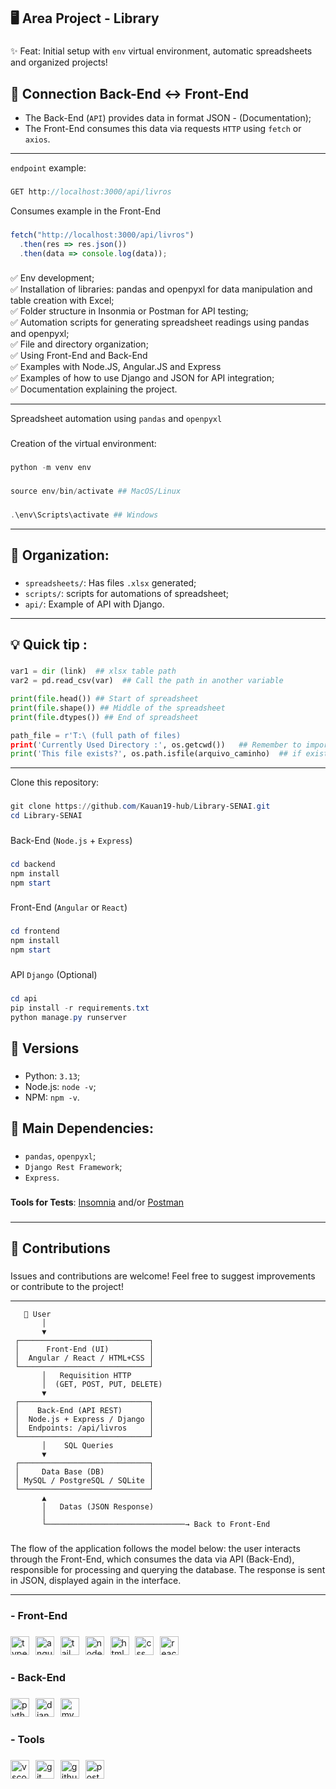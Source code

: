 **<h2>🖥️ Area Project - Library</h2>**

###

✨ Feat: Initial setup with `env` virtual environment, automatic spreadsheets and organized projects! 

###

**<h2>🔗 Connection Back-End ↔ Front-End</h2>**

- The Back-End (`API`) provides data in format JSON - (Documentation);
- The Front-End consumes this data via requests `HTTP` using `fetch` or `axios`.

---

`endpoint` example:

###
```js
GET http://localhost:3000/api/livros
```

Consumes example in the Front-End

###
```js
fetch("http://localhost:3000/api/livros")
  .then(res => res.json())
  .then(data => console.log(data));
```

###

✅ Env development;<br>
✅ Installation of libraries: pandas and openpyxl for data manipulation and table creation with Excel;<br>
✅ Folder structure in Insonmia or Postman for API testing;<br>
✅ Automation scripts for generating spreadsheet readings using pandas and openpyxl;<br>
✅ File and directory organization;<br>
✅ Using Front-End and Back-End<br>
✅ Examples with Node.JS, Angular.JS and Express<br>
✅ Examples of how to use Django and JSON for API integration;<br>
✅ Documentation explaining the project.<br>

---

Spreadsheet automation using `pandas` and `openpyxl` 

###

Creation of the virtual environment: 

###
```powershell
python -m venv env
```

###
```powershell
source env/bin/activate ## MacOS/Linux
```
###
```powershell
.\env\Scripts\activate ## Windows
```

---

**<h2>🥇 Organization:</h2>**

###

- `spreadsheets/`: Has files  `.xlsx` generated;
- `scripts/`: scripts for automations of spreadsheet;
- `api/`: Example of API with Django.

---

###

**<h2>💡 Quick tip :</h2>**

###
```python
var1 = dir (link)  ## xlsx table path 
var2 = pd.read_csv(var)  ## Call the path in another variable 

print(file.head()) ## Start of spreadsheet 
print(file.shape()) ## Middle of the spreadsheet 
print(file.dtypes()) ## End of spreadsheet 

path_file = r'T:\ (full path of files) 
print('Currently Used Directory :', os.getcwd())   ## Remember to import the  (OS) - import os
print('This file exists?', os.path.isfile(arquivo_caminho)  ## if exist, print 'TRUE', else, 'FALSE'
```

---

Clone this repository: 

###
```powershell
git clone https://github.com/Kauan19-hub/Library-SENAI.git
cd Library-SENAI
```

###

Back-End (`Node.js` + `Express`)

###
```powershell
cd backend
npm install
npm start
```

###

Front-End (`Angular` or `React`)

###
```powershell
cd frontend
npm install
npm start
```

###

API `Django` (Optional)

###
```powershell
cd api
pip install -r requirements.txt
python manage.py runserver
```

###

**<h2>📌 Versions</h2>**

###

- Python: `3.13`;
- Node.js: `node -v`;
- NPM: `npm -v`.

###

**<h2>📌 Main Dependencies:</h2>**

###

- `pandas`, `openpyxl`;
- `Django Rest Framework`;
- `Express`.

###

**Tools for Tests**: [Insomnia](https://insomnia.rest/download) and/or [Postman](https://www.postman.com/downloads/)

###

---

**<h2>🤝 Contributions**

###

Issues and contributions are welcome! Feel free to suggest improvements or contribute to the project!

---

```pgsql
   👤 User
       │
       ▼
 ┌─────────────────────────────┐
 │      Front-End (UI)         │
 │  Angular / React / HTML+CSS │
 └─────────────────────────────┘
       │   Requisition HTTP
       │  (GET, POST, PUT, DELETE)
       ▼
 ┌─────────────────────────────┐
 │    Back-End (API REST)      │
 │  Node.js + Express / Django │
 │  Endpoints: /api/livros     │
 └─────────────────────────────┘
       │    SQL Queries
       ▼
 ┌─────────────────────────────┐
 │     Data Base (DB)          │ 
 │ MySQL / PostgreSQL / SQLite │
 └─────────────────────────────┘
       ▲
       │   Datas (JSON Response)
       │
       └───────────────────────────────→ Back to Front-End
```

###

The flow of the application follows the model below: the user interacts through the Front-End, which consumes the data via API (Back-End),
responsible for processing and querying the database. The response is sent in JSON, displayed again in the interface.

---

**<h3>- Front-End</h3>**

###

<div align="left">
  <img src="https://skillicons.dev/icons?i=ts" height="30" alt="typescript logo" title="TypeScript" />
  <img width="2" />
  <img src="https://skillicons.dev/icons?i=angular" height="30" alt="angularjs logo"  title="Angular.JS" />
  <img width="2" />
  <img src="https://skillicons.dev/icons?i=tailwind" height="30" alt="tailwindcss logo" title="TailwindCSS" />
  <img width="2" />
  <img src="https://skillicons.dev/icons?i=nodejs" height="30" alt="nodejs logo" title="Node.JS"  />
  <img width="2" />
  <img src="https://skillicons.dev/icons?i=html" height="30" alt="html5 logo" title="HTML5"  />
  <img width="2" />
  <img src="https://skillicons.dev/icons?i=css" height="30" alt="css logo" title="CSS3" />
  <img width="2" />
  <img src="https://skillicons.dev/icons?i=react" height="30" alt="react logo" title="React" />
</div>

###

**<h3>- Back-End</h3>**

###

<div align="left">
  <img src="https://skillicons.dev/icons?i=py" height="30" alt="python logo"  title="Python" />
  <img width="2" />
  <img src="https://skillicons.dev/icons?i=django" height="30" alt="django logo" title="Django" />
  <img width="2" />
  <img src="https://skillicons.dev/icons?i=mysql" height="30" alt="mysql logo" title="MySQL | SQL"  />
</div>

###

**<h3>- Tools</h3>**

###

<div align="left">
  <img src="https://skillicons.dev/icons?i=vscode" height="30" alt="vscode logo" title="Visual Studio Code"  />
  <img width="2" />
  <img src="https://skillicons.dev/icons?i=git" height="30" alt="git logo" title="Git" />
  <img width="2" />
  <img src="https://skillicons.dev/icons?i=github" height="30" alt="github logo" title="GitHub" />
  <img width="2" />
  <img src="https://skillicons.dev/icons?i=postman" height="30" alt="postman logo" title="Postman" />
</div>







